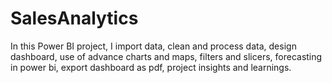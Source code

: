 # SalesAnalytics
In this Power BI project, I import data, clean and process data, design dashboard, use of advance charts and maps, filters and slicers, forecasting in power bi, export dashboard as pdf, project insights and learnings.
